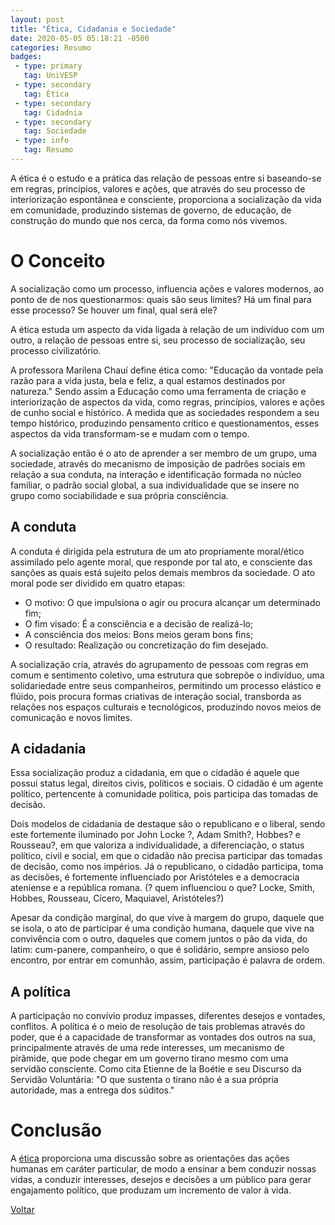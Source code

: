 ```yaml
---
layout: post
title: "Ética, Cidadania e Sociedade"
date: 2020-05-05 05:18:21 -0500
categories: Resumo
badges:
 - type: primary
   tag: UniVESP
 - type: secondary
   tag: Ética
 - type: secondary
   tag: Cidadnia
 - type: secondary
   tag: Sociedade
 - type: info
   tag: Resumo
---
```



A ética é o estudo e a prática das relação de pessoas entre si baseando-se em regras, princípios, valores e ações, que através do seu processo de interiorização espontânea e consciente, proporciona a socialização da vida em comunidade, produzindo sistemas de governo, de educação, de construção do mundo que nos cerca, da forma como nós vivemos.

<!--more-->


# O Conceito

A socialização como um processo, influencia ações e valores modernos, ao ponto de de nos questionarmos: quais são seus limites? Há um final para esse processo? Se houver um final, qual será ele?

A ética estuda um aspecto da vida ligada à relação de um indivíduo com um outro, a relação de pessoas entre si, seu processo de socialização, seu processo civilizatório.

A professora Marilena Chauí define ética como: "Educação da vontade pela razão para a vida justa, bela e feliz, a qual estamos destinados por natureza." Sendo assim a Educação como uma ferramenta de criação e interiorização de aspectos da vida, como regras, princípios, valores e ações de cunho social e histórico.  A medida que as sociedades respondem a seu tempo histórico,  produzindo pensamento crítico e questionamentos, esses aspectos da vida transformam-se e mudam com o tempo.

A socialização então é o ato de aprender a ser membro de um grupo, uma sociedade, através do mecanismo de imposição de padrões sociais em relação a sua conduta,  na interação e identificação formada no núcleo familiar, o padrão social global, a sua individualidade que se insere no grupo como sociabilidade e sua própria consciência.

## A conduta

A conduta é dirigida pela estrutura de um ato propriamente moral/ético assimilado pelo agente moral, que responde por tal ato, e consciente das sanções as quais está sujeito pelos demais membros da sociedade. O ato moral pode ser dividido em quatro etapas:
* O motivo: O que impulsiona o agir ou procura alcançar um determinado fim;
* O fim visado: É a consciência e a decisão de realizá-lo;
* A consciência dos meios: Bons meios geram bons fins;
* O resultado: Realização ou concretização do fim desejado.

A socialização cria, através do agrupamento de pessoas com regras em comum e sentimento coletivo, uma estrutura que sobrepõe o indivíduo, uma solidariedade entre seus companheiros, permitindo um processo elástico e flúido,  pois procura formas criativas de interação social, transborda as relações nos espaços culturais e tecnológicos, produzindo novos meios de comunicação e novos limites.

## A cidadania

Essa socialização produz a cidadania, em que o cidadão é aquele que possui status legal, direitos civis, políticos e sociais. O cidadão é um agente político, pertencente à comunidade politica, pois participa das tomadas de decisão.

Dois modelos de cidadania de destaque são o republicano e o liberal, sendo este fortemente iluminado por John Locke ?, Adam Smith?, Hobbes? e Rousseau?, em que valoriza a individualidade, a diferenciação, o status político, civil e social, em que o cidadão não precisa participar das tomadas de decisão, como nos impérios. Já o republicano, o cidadão participa, toma as decisões,  é fortemente influenciado por Aristóteles e a democracia ateniense e a república romana. (? quem influenciou o que? Locke, Smith, Hobbes, Rousseau, Cícero, Maquiavel, Aristóteles?)


Apesar da condição marginal, do que vive à margem do grupo, daquele que se isola,
o ato de participar é uma condição humana,  daquele que vive na convivência com o outro, daqueles que comem juntos o pão da vida, do latim: cum-panere, companheiro, o que é solidário, sempre ansioso pelo encontro, por entrar em comunhão, assim, participação é palavra de ordem.

## A política

A participação no convívio produz impasses, diferentes desejos e vontades, conflitos. A política é o meio de resolução de tais problemas através do poder, que é a capacidade de transformar as vontades dos outros na sua, principalmente através de uma rede interesses, um mecanismo de pirâmide, que pode chegar em um governo tirano mesmo com uma servidão consciente. Como cita Etienne de la Boétie e seu Discurso da Servidão Voluntária: "O que sustenta o tirano não é a sua própria autoridade, mas a entrega dos súditos."


# Conclusão

A [ética][etica-wiki] proporciona uma discussão sobre as orientações das ações humanas em caráter particular, de modo a ensinar a bem conduzir nossas vidas, a conduzir interesses, desejos e decisões a um público para gerar engajamento político, que produzam um incremento de valor à vida.

[etica-wiki]: https://pt.wikipedia.org/wiki/%C3%89tica


[Voltar]({{site.baseurl}}/docs/humanidades)